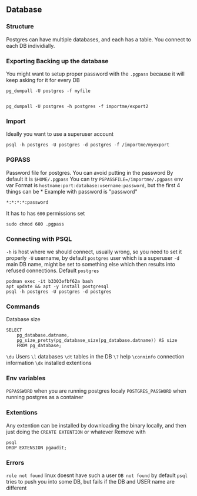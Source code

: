
## Database
### Structure
Postgres can have multiple databases, and each has a table.
You connect to each DB individially.

### Exporting Backing up the database
You might want to setup proper password with the `.pgpass` because it will keep asking for it for every DB
```
pg_dumpall -U postgres -f myfile


pg_dumpall -U postgres -h postgres -f importme/export2
```

### Import
Ideally you want to use a superuser account
```
psql -h postgres -U postgres -d postgres -f /importme/myexport
```

### PGPASS
Password file for postgres. You can avoid putting in the password
By default it is `$HOME/.pgpass`
You can try `PGPASSFILE=/importme/.pgpass` env var
Format is `hostname:port:database:username:password`, but the first 4 things can be *
Example with password is "password"
```
*:*:*:*:password
```
It has to has `600` permissions set
```
sudo chmod 600 .pgpass 
```

### Connecting with PSQL
`-h` is host where we should connect, usually wrong, so you need to set it properly
`-U` username, by default `postgres` user which is a superuser
`-d` main DB name, might be set to something else which then results into refused connections. Default `postgres`
```
podman exec -it b3303efbf62a bash
apt update && apt -y install postgresql
psql -h postgres -U postgres -d postgres
```

### Commands
Database size
```
SELECT
    pg_database.datname,
    pg_size_pretty(pg_database_size(pg_database.datname)) AS size
    FROM pg_database;
```
`\du` Users
`\l` databases
`\dt` tables in the DB
`\?` help
`\conninfo` connection information
`\dx` installed extentions

### Env variables
`PGPASSWORD` when you are running postgres localy
`POSTGRES_PASSWORD` when running postgres as a container

### Extentions
Any extention can be installed by downloading the binary locally, and then just doing the `CREATE EXTENTION` or whatever
Remove with
```
psql
DROP EXTENSION pgaudit;
```

### Errors
`role not found` linux doesnt have such a user
`DB not found` by default `psql` tries to push you into some DB, but fails if the DB and USER name are different
